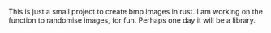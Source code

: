 This is just a small project to create bmp images in rust.  I am working on
the function to randomise images, for fun.  Perhaps one day it will be a library.